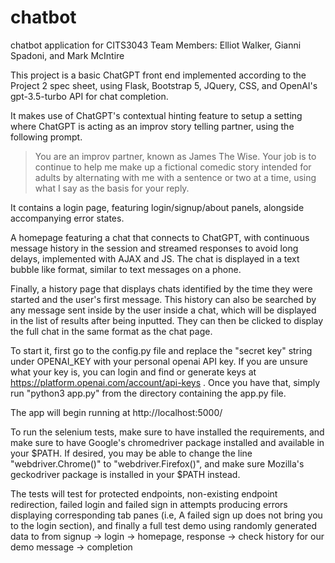 # chatbot

chatbot application for CITS3043
Team Members: Elliot Walker, Gianni Spadoni, and Mark McIntire

This project is a basic ChatGPT front end implemented according to the Project 2 spec sheet, using Flask, Bootstrap 5, JQuery, CSS, and OpenAI's gpt-3.5-turbo API for chat completion.

It makes use of ChatGPT's contextual hinting feature to setup a setting where ChatGPT is acting as an improv story telling partner, using the following prompt.

> You are an improv partner, known as James The Wise.
> Your job is to continue to help me make up a fictional comedic story intended for adults by alternating
> with me with a sentence or two at a time, using what I say as the basis for your reply.

It contains a login page, featuring login/signup/about panels, alongside accompanying error states.

A homepage featuring a chat that connects to ChatGPT, with continuous message history in the session and streamed responses to avoid long delays, implemented with AJAX and JS.
The chat is displayed in a text bubble like format, similar to text messages on a phone.

Finally, a history page that displays chats identified by the time they were started and the user's first message. This history can also be searched by any message sent inside by the user inside a chat, which will be displayed in the list of results after being inputted. They can then be clicked to display the full chat in the same format as the chat page.


To start it, first go to the config.py file and replace the "secret key" string under OPENAI_KEY with your personal openai API key. If you are unsure what your key is, you can login and find or generate keys at https://platform.openai.com/account/api-keys . Once you have that, simply run "python3 app.py" from the directory containing the app.py file. 

The app will begin running at http://localhost:5000/

To run the selenium tests, make sure to have installed the requirements, and make sure to have Google's chromedriver package installed and available in your $PATH.
If desired, you may be able to change the line "webdriver.Chrome()" to "webdriver.Firefox()", and make sure Mozilla's geckodriver package is installed in your $PATH instead.

The tests will test for protected endpoints, non-existing endpoint redirection, failed login and failed sign in attempts producing errors displaying corresponding tab panes (i.e, A failed sign up does not bring you to the login section), and finally a full test demo using randomly generated data to from signup -> login -> homepage, response -> check history for our demo message -> completion
